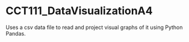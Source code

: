 # CCT111_DataVisualizationA4
Uses a csv data file to read and project visual graphs of it using Python Pandas.
